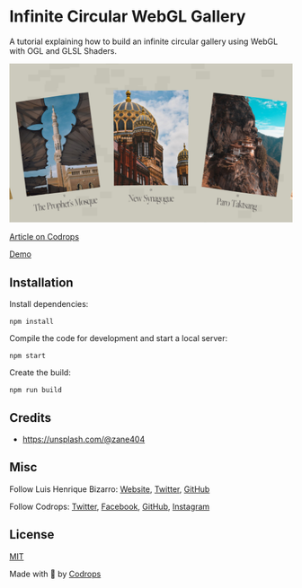 # Infinite Circular WebGL Gallery

A tutorial explaining how to build an infinite circular gallery using WebGL with OGL and GLSL Shaders.

![Final Result](cover.jpg)

[Article on Codrops](https://tympanus.net/codrops/?p=52634)

[Demo](https://codrops.com/Tutorials/InfiniteCircularGallery/)

## Installation

Install dependencies:

```
npm install
```

Compile the code for development and start a local server:

```
npm start
```

Create the build:

```
npm run build
```

## Credits

- https://unsplash.com/@zane404

## Misc

Follow Luis Henrique Bizarro: [Website](https://bizar.ro/), [Twitter](https://twitter.com/lhbizarro), [GitHub](https://github.com/lhbizarro)

Follow Codrops: [Twitter](http://www.twitter.com/codrops), [Facebook](http://www.facebook.com/codrops), [GitHub](https://github.com/codrops), [Instagram](https://www.instagram.com/codropsss/)

## License
[MIT](LICENSE)

Made with :blue_heart: by [Codrops](http://www.codrops.com)
